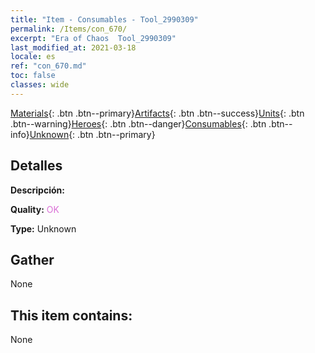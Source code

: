```yaml
---
title: "Item - Consumables - Tool_2990309"
permalink: /Items/con_670/
excerpt: "Era of Chaos  Tool_2990309"
last_modified_at: 2021-03-18
locale: es
ref: "con_670.md"
toc: false
classes: wide
---
```

 [Materials](/es/Items/){: .btn .btn--primary}[Artifacts](/es/Items/Artifacts/){: .btn .btn--success}[Units](/es/Items/Units/){: .btn .btn--warning}[Heroes](/es/Items/Heroes/){: .btn .btn--danger}[Consumables](/es/Items/Consumables/){: .btn .btn--info}[Unknown](/es/Items/Unknown/){: .btn .btn--primary}

## Detalles
 **Descripción:** 

 **Quality:** <span style="color: #DA70D6">OK</span>

 **Type:** Unknown

## Gather

  None

## This item contains:

  None

